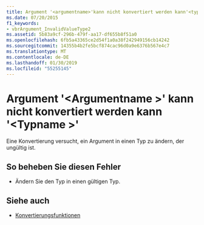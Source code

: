 ```yaml
---
title: Argument '<argumentname>'kann nicht konvertiert werden kann'<typename>"
ms.date: 07/20/2015
f1_keywords:
- vbrArgument_InvalidValueType2
ms.assetid: 5b83a9cf-296b-479f-aa17-df655b8f51a0
ms.openlocfilehash: 6fb5a43365ce2d54f1a0a38f242949156cb14242
ms.sourcegitcommit: 14355b4b2fe5bcf874cac96d0a9e6376b567e4c7
ms.translationtype: MT
ms.contentlocale: de-DE
ms.lasthandoff: 01/30/2019
ms.locfileid: "55255145"
---
```

# <a name="argument-argumentname-cannot-be-converted-to-type-typename"></a>Argument '\<Argumentname >' kann nicht konvertiert werden kann '\<Typname >'
Eine Konvertierung versucht, ein Argument in einen Typ zu ändern, der ungültig ist.  
  
## <a name="to-correct-this-error"></a>So beheben Sie diesen Fehler  
  
-   Ändern Sie den Typ in einen gültigen Typ.  
  
## <a name="see-also"></a>Siehe auch
- [Konvertierungsfunktionen](../../visual-basic/language-reference/functions/conversion-functions.md)
